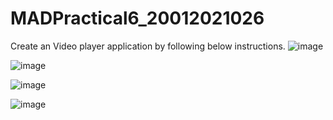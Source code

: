 # MADPractical6_20012021026
Create an Video player application by following below instructions.
![image](https://user-images.githubusercontent.com/79136705/194879900-0dd53a4b-9001-40a3-8b14-f2cb7438d64f.png)

![image](https://user-images.githubusercontent.com/79136705/194879958-d13b1c00-e965-47ff-bbc0-d51d0e5c1f6f.png)

![image](https://user-images.githubusercontent.com/79136705/194879991-47f41578-4d13-48bb-8ddf-d3ce919b17a8.png)

![image](https://user-images.githubusercontent.com/79136705/194880027-676a0452-6fb6-48c3-993a-58e844ffcee8.png)

